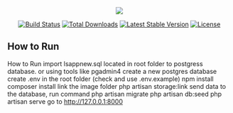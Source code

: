 <p align="center"><img src="https://laravel.com/assets/img/components/logo-laravel.svg"></p>

<p align="center">
<a href="https://travis-ci.org/laravel/framework"><img src="https://travis-ci.org/laravel/framework.svg" alt="Build Status"></a>
<a href="https://packagist.org/packages/laravel/framework"><img src="https://poser.pugx.org/laravel/framework/d/total.svg" alt="Total Downloads"></a>
<a href="https://packagist.org/packages/laravel/framework"><img src="https://poser.pugx.org/laravel/framework/v/stable.svg" alt="Latest Stable Version"></a>
<a href="https://packagist.org/packages/laravel/framework"><img src="https://poser.pugx.org/laravel/framework/license.svg" alt="License"></a>
</p>

## How to Run
How to Run
import lsappnew.sql located in root folder to postgress database.
or
using tools like pgadmin4 create a new postgres database
create .env in the root folder (check and use .env.example)
npm install
composer install
link the image folder
php artisan storage:link
send data to the database, run command
php artisan migrate
php artisan db:seed
php artisan serve
go to http://127.0.0.1:8000
